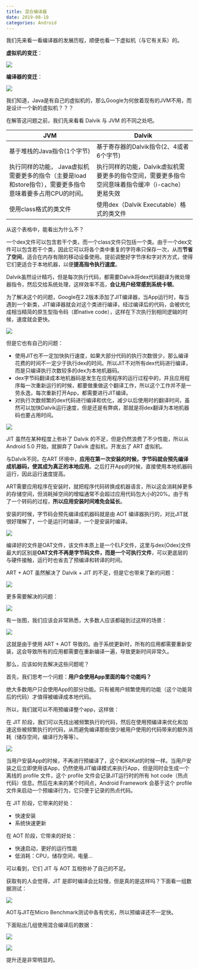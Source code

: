 ```yaml
---
title: 混合编译器
date: 2019-08-18
categories: Android
---
```





我们先来看一看编译器的发展历程，顺便也看一下虚拟机（与它有关系）的。

**虚拟机的变迁**：

![](https://github.com/aprz512/pic4aprz512/blob/master/Blog/Android-%E9%AB%98%E7%BA%A7/%E6%B7%B7%E5%90%88%E7%BC%96%E8%AF%91%E5%99%A8/%E5%9B%BE%E7%89%871.png?raw=true)



**编译器的变迁**：

![](https://github.com/aprz512/pic4aprz512/blob/master/Blog/Android-%E9%AB%98%E7%BA%A7/%E6%B7%B7%E5%90%88%E7%BC%96%E8%AF%91%E5%99%A8/%E5%9B%BE%E7%89%872.png?raw=true)



我们知道，Java是有自己的虚拟机的，那么Google为何放着现有的JVM不用，而是设计一个新的虚拟机？？？

在解答这问题之前，我们先来看看 Dalvik 与 JVM 的不同之处吧。

| JVM                                                          | Dalvik                                                       |
| ------------------------------------------------------------ | ------------------------------------------------------------ |
| 基于堆栈的Java指令(1个字节)                                  | 基于寄存器的Dalvik指令(2、4或者6个字节)                      |
| 执行同样的功能， Java虚拟机需要更多的指令（主要是load和store指令），需要更多指令意味着要多占用CPU的时间。 | 执行同样的功能，Dalvik虚拟机需要更多的指令空间，需要更多指令空间意味着指令缓冲（i-cache）更易失效 |
| 使用class格式的类文件                                        | 使用dex（Dalvik Executable）格式的类文件                     |

从这个表格中，能看出为什么不？

一个dex文件可以包含若干个类，而一个class文件只包括一个类。由于一个dex文件可以包含若干个类，因此它可以将各个类中重复的字符串只保存一次，从而**节省了空间**，适合在内存有限的移动设备使用。提前调整好字节序和字对齐方式，使得它们更适合于本地机器，以便**提高指令执行速度**。



Dalvik虽然设计精巧，但是每次执行代码，都需要Dalvik将dex代码翻译为微处理器指令，然后交给系统处理，这样效率不高，**会让用户经常感到系统卡顿**。

为了解决这个的问题，Google在2.2版本添加了JIT编译器，当App运行时，每当遇到一个新类，JIT编译器就会对这个类进行编译，经过编译后的代码，会被优化成相当精简的原生型指令码（即native code），这样在下次执行到相同逻辑的时候，速度就会更快。

![](https://github.com/aprz512/pic4aprz512/blob/master/Blog/Android-%E9%AB%98%E7%BA%A7/%E6%B7%B7%E5%90%88%E7%BC%96%E8%AF%91%E5%99%A8/%E5%9B%BE%E7%89%873.png?raw=true)

但是它也有自己的问题：

- 使用JIT也不一定加快执行速度，如果大部分代码的执行次数很少，那么编译花费的时间不一定少于执行dex的时间。所以JIT不对所有dex代码进行编译，而是只编译执行次数较多的dex为本地机器码。
- dex字节码翻译成本地机器码是发生在应用程序的运行过程中的，并且应用程序每一次重新运行的时候，都要做重做这个翻译工作，所以这个工作并不是一劳永逸，每次重新打开App，都需要进行JIT编译。
- 对执行次数频繁的dex代码进行编译和优化，减少以后使用时的翻译时间，虽然可以加快Dalvik运行速度，但是还是有弊病，那就是将dex翻译为本地机器码也要占用时间。

![](https://github.com/aprz512/pic4aprz512/blob/master/Blog/Android-%E9%AB%98%E7%BA%A7/%E6%B7%B7%E5%90%88%E7%BC%96%E8%AF%91%E5%99%A8/%E5%9B%BE%E7%89%874.png?raw=true)



JIT 虽然在某种程度上弥补了 Dalvik 的不足，但是仍然浪费了不少性能，所以从 Android 5.0 开始，就摒弃了 Dalvik 虚拟机，开发出了 ART 虚拟机。



与Dalvik不同，在ART 环境中，**应用在第一次安装的时候，字节码就会预先编译成机器码，使其成为真正的本地应用**。之后打开App的时候，直接使用本地机器码运行，因此运行速度提高。

ART需要应用程序在安装时，就把程序代码转换成机器语言，所以这会消耗掉更多的存储空间，但消耗掉空间的增幅通常不会超过应用代码包大小的20%。由于有了一个转码的过程，**所以应用安装时间难免会延长**。

安装的时候，字节码会预先编译成机器码就是由 AOT 编译器执行的，对比JIT就很好理解了，一个是运行时编译，一个是安装时编译。

![](https://github.com/aprz512/pic4aprz512/blob/master/Blog/Android-%E9%AB%98%E7%BA%A7/%E6%B7%B7%E5%90%88%E7%BC%96%E8%AF%91%E5%99%A8/%E5%9B%BE%E7%89%875.png?raw=true)

编译好的文件是OAT文件，该文件本质上是一个ELF文件，这里与dex(Odex)文件最大的区别是**OAT文件不再是字节码文件，而是一个可执行文件**，可以更底层的与硬件接触，运行时也省去了预编译和转译的时间。

ART + AOT 虽然解决了 Dalvik + JIT 的不足，但是它也带来了新的问题：

![](https://github.com/aprz512/pic4aprz512/blob/master/Blog/Android-%E9%AB%98%E7%BA%A7/%E6%B7%B7%E5%90%88%E7%BC%96%E8%AF%91%E5%99%A8/%E5%9B%BE%E7%89%876.png?raw=true)

更多需要解决的问题：

![](https://github.com/aprz512/pic4aprz512/blob/master/Blog/Android-%E9%AB%98%E7%BA%A7/%E6%B7%B7%E5%90%88%E7%BC%96%E8%AF%91%E5%99%A8/%E5%9B%BE%E7%89%877.png?raw=true)

有一张图，我们应该会非常熟悉，大多数人应该都碰到过这样的场景：

![](https://github.com/aprz512/pic4aprz512/blob/master/Blog/Android-%E9%AB%98%E7%BA%A7/%E6%B7%B7%E5%90%88%E7%BC%96%E8%AF%91%E5%99%A8/%E5%9B%BE%E7%89%878.png?raw=true)

这就是由于使用 ART + AOT 导致的。由于系统更新时，所有的应用都需要重新安装，这会导致所有的应用都需要在重新编译一遍，导致更新时间非常久。



那么，应该如何去解决这些问题呢？

首先，我们思考一个问题：**用户会使用App里面的每个功能吗？**

绝大多数用户只会使用App的部分功能。只有被用户频繁使用的功能（这个功能背后的代码）才值得被编译成本地代码。

所以，我们就可以不用预编译整个app，这样做：

在 JIT 阶段，我们可以先找出被频繁执行的代码，然后在使用预编译来优化和加速这些被频繁执行的代码，从而避免编译那些很少被用户使用的代码带来的额外消耗（储存空间，编译行为等等）。

![](https://github.com/aprz512/pic4aprz512/blob/master/Blog/Android-%E9%AB%98%E7%BA%A7/%E6%B7%B7%E5%90%88%E7%BC%96%E8%AF%91%E5%99%A8/%E5%9B%BE%E7%89%879.png?raw=true)



当用户安装App的时候，不再进行预编译了，这个和KitKat的时候一样。当用户安装之后立即使用该App，仍然使用JIT编译模式来执行App，但是同时会生成一个离线的 profile 文件，这个 profile 文件会记录JIT运行时的所有 hot code（热点代码）信息。然后在未来的某个时间点，Android Framework 会基于这个 profile 文件来启动一个预编译行为，它只便于记录的热点代码。

在 JIT 阶段，它带来的好处：

- 快速安装
- 系统快速更新

在 AOT 阶段，它带来的好处：

- 快速启动，更好的运行性能
- 低消耗：CPU，储存空间，电量…

可以看到，它们 JIT 与 AOT 互相弥补了自己的不足。

获取有的人会觉得，JIT 是即时编译会比较慢，但是真的是这样吗？下面看一组数据测试：

![](https://github.com/aprz512/pic4aprz512/blob/master/Blog/Android-%E9%AB%98%E7%BA%A7/%E6%B7%B7%E5%90%88%E7%BC%96%E8%AF%91%E5%99%A8/%E5%9B%BE%E7%89%8710.png?raw=true)

AOT与JIT在Micro Benchmark测试中各有优劣，所以预编译还不一定快。



下面贴出几组使用混合编译后的数据：

![](https://github.com/aprz512/pic4aprz512/blob/master/Blog/Android-%E9%AB%98%E7%BA%A7/%E6%B7%B7%E5%90%88%E7%BC%96%E8%AF%91%E5%99%A8/%E5%9B%BE%E7%89%8711.png?raw=true)



![](https://github.com/aprz512/pic4aprz512/blob/master/Blog/Android-%E9%AB%98%E7%BA%A7/%E6%B7%B7%E5%90%88%E7%BC%96%E8%AF%91%E5%99%A8/%E5%9B%BE%E7%89%8712.png?raw=true)

提升还是非常明显的。

